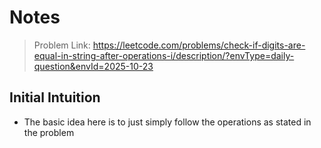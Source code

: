 # Notes

> Problem Link: https://leetcode.com/problems/check-if-digits-are-equal-in-string-after-operations-i/description/?envType=daily-question&envId=2025-10-23

## Initial Intuition
- The basic idea here is to just simply follow the operations as stated in the problem